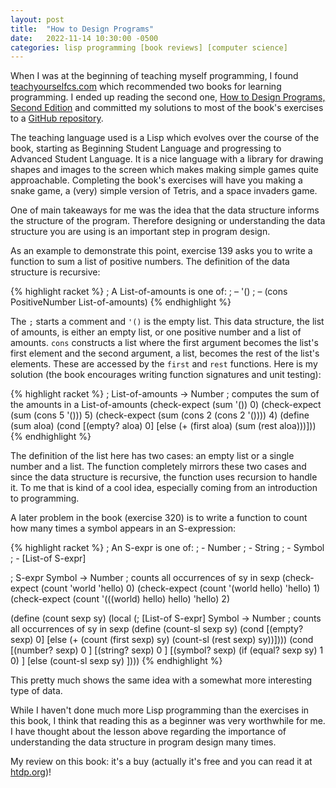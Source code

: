 ```yaml
---
layout: post
title:  "How to Design Programs"
date:   2022-11-14 10:30:00 -0500
categories: lisp programming [book reviews] [computer science]
---
```

When I was at the beginning of teaching myself programming, I found [teachyourselfcs.com](https://teachyourselfcs.com) which recommended two books for learning programming. I ended up reading the second one, [How to Design Programs, Second Edition](https://htdp.org/) and committed my solutions to most of the book's exercises to a [GitHub repository](https://github.com/KyleRego/htdp-solutions).

The teaching language used is a Lisp which evolves over the course of the book, starting as Beginning Student Language and progressing to Advanced Student Language. It is a nice language with a library for drawing shapes and images to the screen which makes making simple games quite approachable. Completing the book's exercises will have you making a snake game, a (very) simple version of Tetris, and a space invaders game.

One of main takeaways for me was the idea that the data structure informs the structure of the program. Therefore designing or understanding the data structure you are using is an important step in program design. 

As an example to demonstrate this point, exercise 139 asks you to write a function to sum a list of positive numbers. The definition of the data structure is recursive:

{% highlight racket %}
; A List-of-amounts is one of: 
; – '()
; – (cons PositiveNumber List-of-amounts)
{% endhighlight %}

The `;` starts a comment and `'()` is the empty list. This data structure, the list of amounts, is either an empty list, or one positive number and a list of amounts. `cons` constructs a list where the first argument becomes the list's first element and the second argument, a list, becomes the rest of the list's elements. These are accessed by the `first` and `rest` functions. Here is my solution (the book encourages writing function signatures and unit testing):

{% highlight racket %}
; List-of-amounts -> Number
; computes the sum of the amounts in a List-of-amounts
(check-expect (sum '()) 0)
(check-expect (sum (cons 5 '())) 5)
(check-expect (sum (cons 2 (cons 2 '()))) 4)
(define (sum aloa)
  (cond
    [(empty? aloa) 0]
    [else (+ (first aloa) (sum (rest aloa)))]))
{% endhighlight %}

The definition of the list here has two cases: an empty list or a single number and a list. The function completely mirrors these two cases and since the data structure is recursive, the function uses recursion to handle it. To me that is kind of a cool idea, especially coming from an introduction to programming.

A later problem in the book (exercise 320) is to write a function to count how many times a symbol appears in an S-expression:

{% highlight racket %}
; An S-expr is one of:
; - Number
; - String
; - Symbol
; - [List-of S-expr]

; S-expr Symbol -> Number
; counts all occurrences of sy in sexp
(check-expect (count 'world 'hello) 0)
(check-expect (count '(world hello) 'hello) 1)
(check-expect (count '(((world) hello) hello) 'hello) 2)

(define (count sexp sy)
  (local (; [List-of S-expr] Symbol -> Number
          ; counts all occurrences of sy in sexp
          (define (count-sl sexp sy)
            (cond
              [(empty? sexp) 0]
              [else
                (+ (count (first sexp) sy)
                   (count-sl (rest sexp) sy))])))
  (cond
    [(number? sexp) 0 ]
    [(string? sexp) 0 ]
    [(symbol? sexp) (if (equal? sexp sy) 1 0) ]
    [else (count-sl sexp sy) ])))
{% endhighlight %}

This pretty much shows the same idea with a somewhat more interesting type of data.

While I haven't done much more Lisp programming than the exercises in this book, I think that reading this as a beginner was very worthwhile for me. I have thought about the lesson above regarding the importance of understanding the data structure in program design many times. 

My review on this book: it's a buy (actually it's free and you can read it at [htdp.org](https://htdp.org/))!